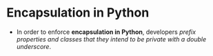 # Encapsulation in Python
* In order to enforce __encapsulation in Python__, developers _prefix properties and classes that they intend to be private with a double underscore_.